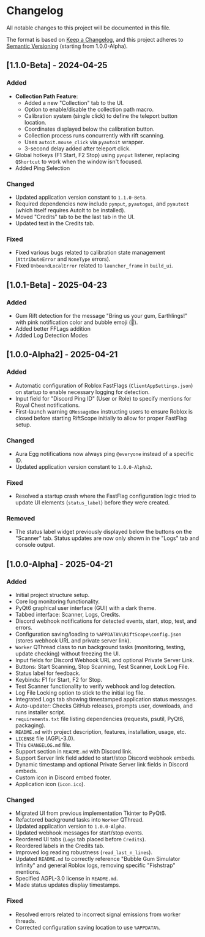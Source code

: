 # Changelog
All notable changes to this project will be documented in this file.

The format is based on [Keep a Changelog](https://keepachangelog.com/en/1.0.0/),
and this project adheres to [Semantic Versioning](https://semver.org/spec/v2.0.0.html) (starting from 1.0.0-Alpha).

## [1.1.0-Beta] - 2024-04-25 

### Added
- **Collection Path Feature**:
    - Added a new "Collection" tab to the UI.
    - Option to enable/disable the collection path macro.
    - Calibration system (single click) to define the teleport button location.
    - Coordinates displayed below the calibration button.
    - Collection process runs concurrently with rift scanning.
    - Uses `autoit.mouse_click` via `pyautoit` wrapper.
    - 3-second delay added after teleport click.
- Global hotkeys (F1 Start, F2 Stop) using `pynput` listener, replacing `QShortcut` to work when the window isn't focused.
- Added Ping Selection

### Changed
- Updated application version constant to `1.1.0-Beta`.
- Required dependencies now include `pynput`, `pyautogui`, and `pyautoit` (which itself requires AutoIt to be installed).
- Moved "Credits" tab to be the last tab in the UI.
- Updated text in the Credits tab.

### Fixed
- Fixed various bugs related to calibration state management (`AttributeError` and `NoneType` errors).
- Fixed `UnboundLocalError` related to `launcher_frame` in `build_ui`.

## [1.0.1-Beta] - 2025-04-23

### Added
- Gum Rift detection for the message "Bring us your gum, Earthlings!" with pink notification color and bubble emoji (🫧).
- Added better FFLags addition
- Added Log Detection Modes

## [1.0.0-Alpha2] - 2025-04-21  

### Added
- Automatic configuration of Roblox FastFlags (`ClientAppSettings.json`) on startup to enable necessary logging for detection.
- Input field for "Discord Ping ID" (User or Role) to specify mentions for Royal Chest notifications.
- First-launch warning `QMessageBox` instructing users to ensure Roblox is closed before starting RiftScope initially to allow for proper FastFlag setup.

### Changed
- Aura Egg notifications now always ping `@everyone` instead of a specific ID.
- Updated application version constant to `1.0.0-Alpha2`.

### Fixed
- Resolved a startup crash where the FastFlag configuration logic tried to update UI elements (`status_label`) before they were created.

### Removed
- The status label widget previously displayed below the buttons on the "Scanner" tab. Status updates are now only shown in the "Logs" tab and console output.

## [1.0.0-Alpha] - 2025-04-21

### Added
- Initial project structure setup.
- Core log monitoring functionality.
- PyQt6 graphical user interface (GUI) with a dark theme.
- Tabbed interface: Scanner, Logs, Credits.
- Discord webhook notifications for detected events, start, stop, test, and errors.
- Configuration saving/loading to `%APPDATA%\RiftScope\config.json` (stores webhook URL and private server link).
- `Worker` QThread class to run background tasks (monitoring, testing, update checking) without freezing the UI.
- Input fields for Discord Webhook URL and optional Private Server Link.
- Buttons: Start Scanning, Stop Scanning, Test Scanner, Lock Log File.
- Status label for feedback.
- Keybinds: F1 for Start, F2 for Stop.
- Test Scanner functionality to verify webhook and log detection.
- Log File Locking option to stick to the initial log file.
- Integrated Logs tab showing timestamped application status messages.
- Auto-updater: Checks GitHub releases, prompts user, downloads, and runs installer script.
- `requirements.txt` file listing dependencies (requests, psutil, PyQt6, packaging).
- `README.md` with project description, features, installation, usage, etc.
- `LICENSE` file (AGPL-3.0).
- This `CHANGELOG.md` file.
- Support section in `README.md` with Discord link.
- Support Server link field added to start/stop Discord webhook embeds.
- Dynamic timestamp and optional Private Server link fields in Discord embeds.
- Custom icon in Discord embed footer.
- Application icon (`icon.ico`).

### Changed
- Migrated UI from previous implementation Tkinter to PyQt6.
- Refactored background tasks into `Worker` QThread.
- Updated application version to `1.0.0-Alpha`.
- Updated webhook messages for start/stop events.
- Reordered UI tabs (`Logs` tab placed before `Credits`).
- Reordered labels in the Credits tab.
- Improved log reading robustness (`read_last_n_lines`).
- Updated `README.md` to correctly reference "Bubble Gum Simulator Infinity" and general Roblox logs, removing specific "Fishstrap" mentions.
- Specified AGPL-3.0 license in `README.md`.
- Made status updates display timestamps.

### Fixed
- Resolved errors related to incorrect signal emissions from worker threads.
- Corrected configuration saving location to use `%APPDATA%`. 